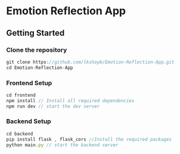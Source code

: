 # Emotion Reflection App

##  Getting Started

### Clone the repository

```javascript
git clone https://github.com/lkshayb/Emotion-Reflection-App.git
cd Emotion-Reflection-App
```

### Frontend Setup
```javascript
cd frontend 
npm install // Install all required dependencies
npm run dev // start the dev server
```

### Backend Setup
```javascript
cd backend
pip install flask , flask_cors //Install the required packages
python main.py // start the backend server
```
